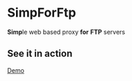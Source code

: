 # SimpForFtp
**Simp**le web based proxy **for** **FTP** servers

## See it in action
[Demo](https://simpforftp.lwiczka.pl/)
